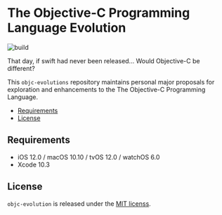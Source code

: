 # The Objective-C Programming Language Evolution

![build](https://github.com/0xxd0/objc-evolution/workflows/build/badge.svg?branch=master)

That day, if swift had never been released... Would Objective-C be different?

This `objc-evolutions` repository maintains personal major proposals for exploration and enhancements to the The Objective-C Programming Language.

- [Requirements](#requirements)
- [License](#license)

## Requirements

- iOS 12.0 / macOS 10.10 / tvOS 12.0 / watchOS 6.0
- Xcode 10.3

## License

`objc-evolution` is released under the [MIT licenss](./LICENSE).

